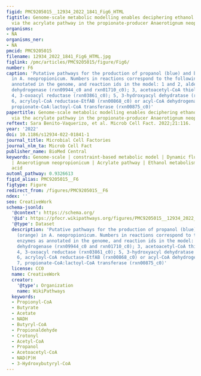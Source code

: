 ```yaml
---
figid: PMC9205015__12934_2022_1841_Fig6_HTML
figtitle: Genome-scale metabolic modelling enables deciphering ethanol metabolism
  via the acrylate pathway in the propionate-producer Anaerotignum neopropionicum
organisms:
- NA
organisms_ner:
- NA
pmcid: PMC9205015
filename: 12934_2022_1841_Fig6_HTML.jpg
figlink: /pmc/articles/PMC9205015/figure/Fig6/
number: F6
caption: 'Putative pathways for the production of propanol (blue) and butyrate (orange)
  in A. neopropionicum. Numbers in reactions correspond to the following enzymes as
  annotated in the genome, and reaction ids in the model: 1 and 2, aldehyde-alcohol
  dehydrogenase (rxn09944_c0 and rxn01710_c0); 3, acetoacetyl-CoA thiolase (rxn00178_c0);
  4, 3-oxoacyl reductase (rxn03861_c0); 5, 3-hydroxyacyl dehydratase (rxn03874_c0);
  6, acryloyl-CoA reductase-EtfAB (rxn00868_c0) or acyl-CoA dehydrogenase-EtfAB; 7,
  propionate-CoA:lactoyl-CoA transferase (rxn00875_c0)'
papertitle: Genome-scale metabolic modelling enables deciphering ethanol metabolism
  via the acrylate pathway in the propionate-producer Anaerotignum neopropionicum.
reftext: Sara Benito-Vaquerizo, et al. Microb Cell Fact. 2022;21:116.
year: '2022'
doi: 10.1186/s12934-022-01841-1
journal_title: Microbial Cell Factories
journal_nlm_ta: Microb Cell Fact
publisher_name: BioMed Central
keywords: Genome-scale | constraint-based metabolic model | Dynamic flux balance analysis
  | Anaerotignum neopropionicum | Acrylate pathway | Ethanol metabolism | Propionic
  acid
automl_pathway: 0.9326613
figid_alias: PMC9205015__F6
figtype: Figure
redirect_from: /figures/PMC9205015__F6
ndex: ''
seo: CreativeWork
schema-jsonld:
  '@context': https://schema.org/
  '@id': https://pfocr.wikipathways.org/figures/PMC9205015__12934_2022_1841_Fig6_HTML.html
  '@type': Dataset
  description: 'Putative pathways for the production of propanol (blue) and butyrate
    (orange) in A. neopropionicum. Numbers in reactions correspond to the following
    enzymes as annotated in the genome, and reaction ids in the model: 1 and 2, aldehyde-alcohol
    dehydrogenase (rxn09944_c0 and rxn01710_c0); 3, acetoacetyl-CoA thiolase (rxn00178_c0);
    4, 3-oxoacyl reductase (rxn03861_c0); 5, 3-hydroxyacyl dehydratase (rxn03874_c0);
    6, acryloyl-CoA reductase-EtfAB (rxn00868_c0) or acyl-CoA dehydrogenase-EtfAB;
    7, propionate-CoA:lactoyl-CoA transferase (rxn00875_c0)'
  license: CC0
  name: CreativeWork
  creator:
    '@type': Organization
    name: WikiPathways
  keywords:
  - Propionyl-CoA
  - Butyrate
  - Acetate
  - NADH
  - Butyryl-CoA
  - Propionaldehyde
  - Crotonyl
  - Acetyl-CoA
  - Propanol
  - Acetoacetyl-CoA
  - NAD(P)H
  - 3-Hydroxybutyryl-CoA
---
```

